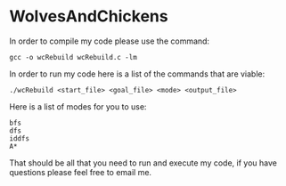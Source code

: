 # WolvesAndChickens

In order to compile my code please use the command:

    gcc -o wcRebuild wcRebuild.c -lm

In order to run my code here is a list of the commands that are viable:
    
    ./wcRebuild <start_file> <goal_file> <mode> <output_file>

Here is a list of modes for you to use:
    
    bfs
    dfs
    iddfs
    A*

That should be all that you need to run and execute my code, if you have questions
please feel free to email me.
